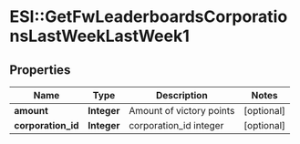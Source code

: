 # ESI::GetFwLeaderboardsCorporationsLastWeekLastWeek1

## Properties
Name | Type | Description | Notes
------------ | ------------- | ------------- | -------------
**amount** | **Integer** | Amount of victory points | [optional] 
**corporation_id** | **Integer** | corporation_id integer | [optional] 

